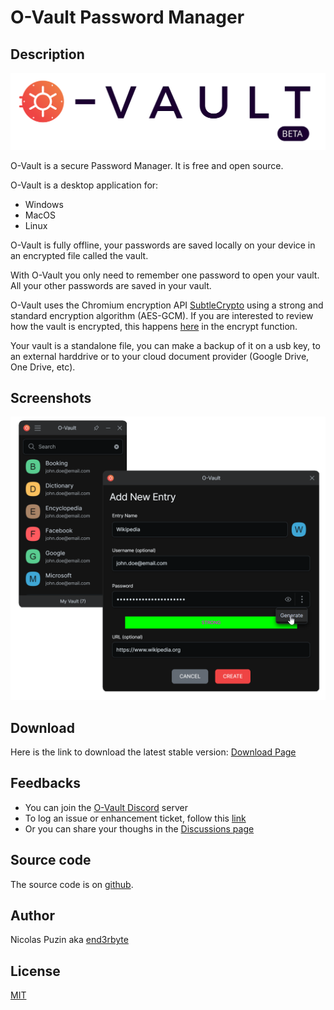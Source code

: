 # O-Vault Password Manager

## Description

<picture>
  <source media="(prefers-color-scheme: dark)" srcset="./web/public/o-vault-logo-dark.svg">
  <img  src="./web/public/o-vault-logo-light.svg">
</picture>

O-Vault is a secure Password Manager. It is free and open source. 

O-Vault is a desktop application for:

- Windows
- MacOS
- Linux

O-Vault is fully offline, your passwords are saved locally on your device in an encrypted file called the vault.

With O-Vault you only need to remember one password to open your vault. All your other passwords are saved in your vault.

O-Vault uses the Chromium encryption API  [SubtleCrypto](https://developer.mozilla.org/en-US/docs/Web/API/SubtleCrypto/encrypt#aes-gcm) using a strong and standard encryption algorithm (AES-GCM). If you are interested to review how the vault is encrypted, this happens [here](https://github.com/O-Vault/O-Vault/blob/main/lib/src/encryption.ts) in the encrypt function. 

Your vault is a standalone file, you can make a backup of it on a usb key, to an external harddrive or to your cloud document provider (Google Drive, One Drive, etc).

## Screenshots

<img width="600px" src="./web/public/add.png">

## Download

Here is the link to download the latest stable version: [Download Page](https://github.com/O-Vault/O-Vault/releases/latest)

## Feedbacks

- You can join the [O-Vault Discord](https://discord.gg/cgHW3gVsZq) server
- To log an issue or enhancement ticket, follow this [link](https://github.com/O-Vault/O-Vault/issues)
- Or you can share your thoughs in the [Discussions page](https://github.com/O-Vault/O-Vault/discussions)

## Source code

The source code is on [github](https://github.com/O-Vault/O-Vault/).

## Author

Nicolas Puzin aka [end3rbyte](https://github.com/end3rbyte/)

## License

[MIT](https://github.com/O-Vault/O-Vault/blob/main/LICENSE)







